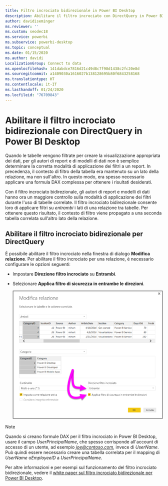 ```yaml
---
title: Filtro incrociato bidirezionale in Power BI Desktop
description: Abilitare il filtro incrociato con DirectQuery in Power BI Desktop
author: davidiseminger
ms.reviewer: ''
ms.custom: seodec18
ms.service: powerbi
ms.subservice: powerbi-desktop
ms.topic: conceptual
ms.date: 01/15/2020
ms.author: davidi
LocalizationGroup: Connect to data
ms.openlocfilehash: 141dabdce7816d21c49d8c7f98d1438c2fc20e8d
ms.sourcegitcommit: a1409030a1616027b138128695b80f6843258168
ms.translationtype: HT
ms.contentlocale: it-IT
ms.lasthandoff: 01/24/2020
ms.locfileid: "76709843"
---
```

# <a name="enable-bidirectional-cross-filtering-for-directquery-in-power-bi-desktop"></a>Abilitare il filtro incrociato bidirezionale con DirectQuery in Power BI Desktop

Quando le tabelle vengono filtrate per creare la visualizzazione appropriata dei dati, per gli autori di report e di modelli di dati non è semplice determinare la corretta modalità di applicazione dei filtri a un report. In precedenza, il contesto di filtro della tabella era mantenuto su un lato della relazione, ma non sull'altro. In questo modo, era spesso necessario applicare una formula DAX complessa per ottenere i risultati desiderati.

Con il filtro incrociato bidirezionale, gli autori di report e modelli di dati hanno ora un maggiore controllo sulla modalità di applicazione dei filtri durante l'uso di tabelle correlate. Il filtro incrociato bidirezionale consente loro di applicare filtri su *entrambi* i lati di una relazione tra tabelle. Per ottenere questo risultato, il contesto di filtro viene propagato a una seconda tabella correlata sull'altro lato della relazione.

## <a name="enable-bidirectional-cross-filtering-for-directquery"></a>Abilitare il filtro incrociato bidirezionale per DirectQuery

È possibile abilitare il filtro incrociato nella finestra di dialogo **Modifica relazione**. Per abilitare il filtro incrociato per una relazione, è necessario configurare le opzioni seguenti:

* Impostare **Direzione filtro incrociato** su **Entrambi**.
* Selezionare **Applica filtro di sicurezza in entrambe le direzioni**.

  ![Configurare il filtro incrociato bidirezionale in Power BI Desktop.](media/desktop-bidirectional-filtering/bidirectional-filtering_2.png)

> [!NOTE]
> Quando si creano formule DAX per il filtro incrociato in Power BI Desktop, usare il campo *UserPrincipalName*, che spesso corrisponde all'account di accesso di un utente, ad esempio <em>joe@contoso.com</em>, invece di *UserName*. Può quindi essere necessario creare una tabella correlata per il mapping di *UserName* o*EmployeeID* a *UserPrincipalName*.

Per altre informazioni e per esempi sul funzionamento del filtro incrociato bidirezionale, vedere il [white paper sul filtro incrociato bidirezionale per Power BI Desktop](https://download.microsoft.com/download/2/7/8/2782DF95-3E0D-40CD-BFC8-749A2882E109/Bidirectional%20cross-filtering%20in%20Analysis%20Services%202016%20and%20Power%20BI.docx).

